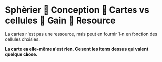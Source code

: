 # Sphèrier  Conception  Cartes vs cellules  Gain  Resource

La cartes n'est pas une ressource, mais peut en fournir 1-n en fonction des cellules choisies.

**La carte en elle-même n'est rien. Ce sont les items dessus qui valent quelque chose.**

